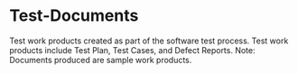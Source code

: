 # Test-Documents
Test work products created as part of the software test process. Test work products include Test Plan, Test Cases, and Defect Reports.
Note: Documents produced are sample work products. 
